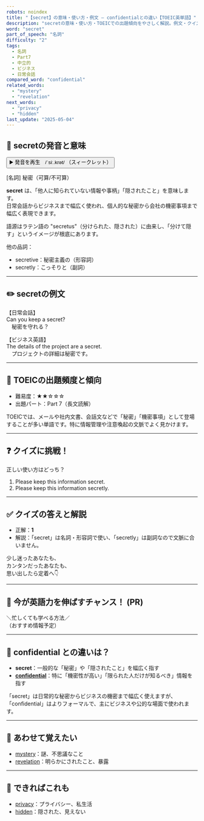 ```yaml
---
robots: noindex
title: "【secret】の意味・使い方・例文 ― confidentialとの違い【TOEIC英単語】"
description: "secretの意味・使い方・TOEICでの出題傾向をやさしく解説。例文・クイズ付きでconfidentialとの違いもわかりやすく学べます。"
word: "secret"
part_of_speech: "名詞"
difficulty: "2"
tags:
  - 名詞
  - Part7
  - 中立的
  - ビジネス
  - 日常会話
compared_word: "confidential"
related_words:
  - "mystery"
  - "revelation"
next_words:
  - "privacy"
  - "hidden"
last_update: "2025-05-04"
---
```


## 🔰 secretの発音と意味

<button class="play-audio" onclick="playTTS('secret')">
  <span class="play-audio-main">
    ▶️ 発音を再生　/ˈsiː.krət/
  </span>
  <span class="play-audio-sub">
    （スィークレット）
  </span>
</button>

[名詞] 秘密（可算/不可算）

**secret** は、「他人に知られていない情報や事柄」「隠されたこと」を意味します。  
日常会話からビジネスまで幅広く使われ、個人的な秘密から会社の機密事項まで幅広く表現できます。

語源はラテン語の "secretus"（分けられた、隠された）に由来し、「分けて隠す」というイメージが根底にあります。

他の品詞：  
- secretive：秘密主義の（形容詞）
- secretly：こっそりと（副詞）

---

## ✏️ secretの例文

【日常会話】  
Can you keep a secret?  
　秘密を守れる？

【ビジネス英語】  
The details of the project are a secret.  
　プロジェクトの詳細は秘密です。

---

## 🎯 TOEICの出題頻度と傾向

- 難易度：★★☆☆☆
- 出題パート：Part 7（長文読解）

TOEICでは、メールや社内文書、会話文などで「秘密」「機密事項」として登場することが多い単語です。特に情報管理や注意喚起の文脈でよく見かけます。

---

## ❓ クイズに挑戦！

正しい使い方はどっち？

1. Please keep this information secret.  
2. Please keep this information secretly.

---

## ✅ クイズの答えと解説

- 正解：**1**
- 解説：「secret」は名詞・形容詞で使い、「secretly」は副詞なので文脈に合いません。

少し迷ったあなたも、  
カンタンだったあなたも、  
思い出したら定着へ👇️

---

## 🚀 今が英語力を伸ばすチャンス！ (PR)

<div class="info-center">
＼忙しくても学べる方法／<br>  
（おすすめ情報予定）
</div>

---

## 🤔  confidential との違いは？

- **secret**：一般的な「秘密」や「隠されたこと」を幅広く指す
- **[confidential](/confidential)**：特に「機密性が高い」「限られた人だけが知るべき」情報を指す

「secret」は日常的な秘密からビジネスの機密まで幅広く使えますが、「confidential」はよりフォーマルで、主にビジネスや公的な場面で使われます。

---

## 🧩 あわせて覚えたい

- [mystery](/mystery)：謎、不思議なこと
- [revelation](/revelation)：明らかにされたこと、暴露

---

## 📖 できればこれも

- [privacy](/privacy)：プライバシー、私生活
- [hidden](/hidden)：隠された、見えない

<!-- cvid: aid12_bid30 -->
